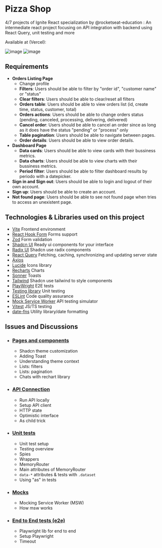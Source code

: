 # Pizza Shop

4/7 projects of Ignite React specialization by @rocketseat-education : An intermediate react project focusing on API integration with backend using React Query, unit testing and more

Available at (Vercel):

![image](https://github.com/user-attachments/assets/93e60d7d-9409-49e7-93d2-de191adcba1e)
![image](https://github.com/user-attachments/assets/ec17ad64-ea7f-4e87-a2c1-a197f9fdf0b2)

## Requirements
- **Orders Listing Page**
  - Change profile
  - **Filters**: Users should be able to filter by "order id", "customer name" or "status"
  - **Clear filters**: Users should be able to clear/reset all filters
  - **Orders table**: Users should be able to view orders list (id, create time, status, customer, total)
  - **Orders actions**: Users should be able to change orders status (pending, canceled, processing, delivering, delivered)
  - **Cancel order**: Users should be able to cancel an order since as long as it does have the status "pending" or "process" only
  - **Table pagination**: Users should be able to navigate between pages.
  - **Order details**: Users should be able to view order details.
- **Dashboard Page**
  - **Data cards**: Users should be able to view cards with their bussiness metrics.
  - **Data charts**: Users should be able to view charts with their bussiness metrics.
  - **Period filter**: Users should be able to filter dashboard results by periodo with a datepicker.
- **Sign in and Sign out**: Users should be able to login and logout of their own account.
- **Sign up**: Users should be able to create an account.
- **Not found page**: Users should be able to see not found page when tries to access an unexistent page.

## Technologies & Libraries used on this project
- [Vite](https://vitejs.dev/) Frontend environment
- [React Hook Form](https://react-hook-form.com/) Forms support
- [Zod](https://zod.dev/) Form validation
- [Shadcn UI](https://ui.shadcn.com/) Ready ui components for your interface
- [Radix UI](https://www.radix-ui.com/) Shadcn use radix components
- [React Query]() Fetching, caching, synchronizing and updating server state
- [Axios](https://axios-http.com/ptbr/)
- [Lucide](https://lucide.dev/) Icons library
- [Recharts](https://recharts.org/en-US/) Charts 
- [Sonner](https://sonner.emilkowal.ski/) Toasts 
- [Tailwind](https://tailwindcss.com/) Shadcn use tailwind to style components
- [PlayWright](https://playwright.dev/) E2E tests 
- [Testing library](https://testing-library.com/) Unit testing
- [ESLint](https://eslint.org/) Code quality assurance
- [Mock Service Worker](https://mswjs.io/) API testing simulator
- [Vitest](https://vitest.dev/) JS/TS testing
- [date-fns](https://date-fns.org/) Utility library/date formatting

## Issues and Discussions

- ### [Pages and components](https://github.com/jemluz/pizza-shop/issues/2)
  - Shadcn theme customization
  - Adding Toast
  - Understanding theme context
  - Lists: filters
  - Lists: pagination
  - Chats with rechart library

- ### [API Connection](https://github.com/jemluz/pizza-shop/issues/4)
  - Run API locally
  - Setup API client
  - HTTP state
  - Optimistic interface
  - As child trick
    
- ### [Unit tests](https://github.com/jemluz/pizza-shop/issues/7)
  - Unit test setup
  - Testing overview
  - Spies
  - Wrappers
  - MemoryRouter
  - Main attributes of MemoryRouter
  - `data-*` attributes & tests with `.dataset`
  - Using "as" in tests
  
- ### [Mocks](https://github.com/jemluz/pizza-shop/issues/8)
  - Mocking Service Worker (MSW)
  - How msw works
    
- ### [End to End tests (e2e)](https://github.com/jemluz/pizza-shop/issues/9)
  - Playwright lib for end to end
  - Setup Playwright
  - Timeout
    
